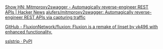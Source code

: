 
[Show HN: Mitmproxy2swagger - Automagically reverse-engineer REST APIs | Hacker News](https://news.ycombinator.com/item?id=31354130)
[alufers/mitmproxy2swagger: Automagically reverse-engineer REST APIs via capturing traffic](https://github.com/alufers/mitmproxy2swagger)

[GitHub - FluxionNetwork/fluxion: Fluxion is a remake of linset by vk496 with enhanced functionality.](https://github.com/FluxionNetwork/fluxion)

[sslstrip · PyPI](https://pypi.org/project/sslstrip)
